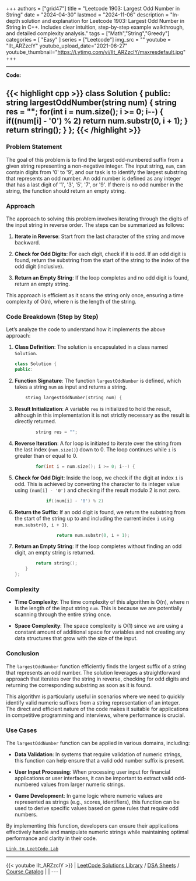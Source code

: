 
+++
authors = ["grid47"]
title = "Leetcode 1903: Largest Odd Number in String"
date = "2024-04-30"
lastmod = "2024-11-06"
description = "In-depth solution and explanation for Leetcode 1903: Largest Odd Number in String in C++. Includes clear intuition, step-by-step example walkthrough, and detailed complexity analysis."
tags = ["Math","String","Greedy"]
categories = [
    "Easy"
]
series = ["Leetcode"]
img_src = ""
youtube = "IIt_ARZzclY"
youtube_upload_date="2021-06-27"
youtube_thumbnail="https://i.ytimg.com/vi/IIt_ARZzclY/maxresdefault.jpg"
+++



---
**Code:**

{{< highlight cpp >}}
class Solution {
public:
    string largestOddNumber(string num) {
        string res = "";
        for(int i = num.size(); i >= 0; i--) {
            if((num[i] - '0') % 2)
              return num.substr(0, i + 1);
        }
        return string();
    }
};
{{< /highlight >}}
---

### Problem Statement

The goal of this problem is to find the largest odd-numbered suffix from a given string representing a non-negative integer. The input string, `num`, can contain digits from '0' to '9', and our task is to identify the largest substring that represents an odd number. An odd number is defined as any integer that has a last digit of '1', '3', '5', '7', or '9'. If there is no odd number in the string, the function should return an empty string.

### Approach

The approach to solving this problem involves iterating through the digits of the input string in reverse order. The steps can be summarized as follows:

1. **Iterate in Reverse**: Start from the last character of the string and move backward.

2. **Check for Odd Digits**: For each digit, check if it is odd. If an odd digit is found, return the substring from the start of the string to the index of the odd digit (inclusive).

3. **Return an Empty String**: If the loop completes and no odd digit is found, return an empty string.

This approach is efficient as it scans the string only once, ensuring a time complexity of O(n), where n is the length of the string.

### Code Breakdown (Step by Step)

Let’s analyze the code to understand how it implements the above approach:

1. **Class Definition**: The solution is encapsulated in a class named `Solution`.

   ```cpp
   class Solution {
   public:
   ```

2. **Function Signature**: The function `largestOddNumber` is defined, which takes a string `num` as input and returns a string.

   ```cpp
       string largestOddNumber(string num) {
   ```

3. **Result Initialization**: A variable `res` is initialized to hold the result, although in this implementation it is not strictly necessary as the result is directly returned.

   ```cpp
           string res = "";
   ```

4. **Reverse Iteration**: A for loop is initiated to iterate over the string from the last index (`num.size()`) down to 0. The loop continues while `i` is greater than or equal to 0.

   ```cpp
           for(int i = num.size(); i >= 0; i--) {
   ```

5. **Check for Odd Digit**: Inside the loop, we check if the digit at index `i` is odd. This is achieved by converting the character to its integer value using `(num[i] - '0')` and checking if the result modulo 2 is not zero.

   ```cpp
               if((num[i] - '0') % 2)
   ```

6. **Return the Suffix**: If an odd digit is found, we return the substring from the start of the string up to and including the current index `i` using `num.substr(0, i + 1)`.

   ```cpp
                   return num.substr(0, i + 1);
   ```

7. **Return an Empty String**: If the loop completes without finding an odd digit, an empty string is returned.

   ```cpp
           return string();
       }
   };
   ```

### Complexity

- **Time Complexity**: The time complexity of this algorithm is O(n), where n is the length of the input string `num`. This is because we are potentially scanning through the entire string once.

- **Space Complexity**: The space complexity is O(1) since we are using a constant amount of additional space for variables and not creating any data structures that grow with the size of the input.

### Conclusion

The `largestOddNumber` function efficiently finds the largest suffix of a string that represents an odd number. The solution leverages a straightforward approach that iterates over the string in reverse, checking for odd digits and returning the corresponding substring as soon as it is found.

This algorithm is particularly useful in scenarios where we need to quickly identify valid numeric suffixes from a string representation of an integer. The direct and efficient nature of the code makes it suitable for applications in competitive programming and interviews, where performance is crucial.

### Use Cases

The `largestOddNumber` function can be applied in various domains, including:

- **Data Validation**: In systems that require validation of numeric strings, this function can help ensure that a valid odd number suffix is present.

- **User Input Processing**: When processing user input for financial applications or user interfaces, it can be important to extract valid odd-numbered values from larger numeric strings.

- **Game Development**: In game logic where numeric values are represented as strings (e.g., scores, identifiers), this function can be used to derive specific values based on game rules that require odd numbers.

By implementing this function, developers can ensure their applications effectively handle and manipulate numeric strings while maintaining optimal performance and clarity in their code.

[`Link to LeetCode Lab`](https://leetcode.com/problems/largest-odd-number-in-string/description/)

---
{{< youtube IIt_ARZzclY >}}
| [LeetCode Solutions Library](https://grid47.xyz/leetcode/) / [DSA Sheets](https://grid47.xyz/sheets/) / [Course Catalog](https://grid47.xyz/courses/) |
| --- |
